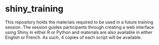 # shiny_training
This repository holds the materials required to be used in a future training session. The session guides participants through creating a web interface using Shiny in either R or Python and materials are also available in either English or French. As such, 4 copies of each script will be available.
